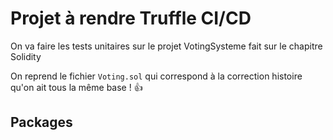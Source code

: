 # Projet à rendre Truffle CI/CD

On va faire les tests unitaires sur le projet VotingSysteme fait sur le chapitre Solidity

On reprend le fichier `Voting.sol` qui correspond à la correction histoire qu'on ait tous la même base ! 👍

## Packages

